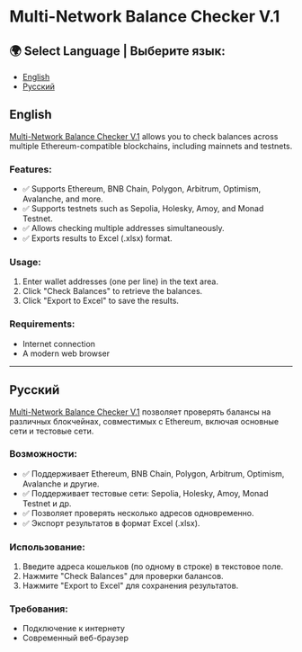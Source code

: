 # Multi-Network Balance Checker V.1

## 🌍 Select Language | Выберите язык:
- [English](#english)
- [Русский](#русский)

## English

[Multi-Network Balance Checker V.1](https://mrgunkin.github.io/balance-checker/) allows you to check balances across multiple Ethereum-compatible blockchains, including mainnets and testnets. 


### Features:
- ✅ Supports Ethereum, BNB Chain, Polygon, Arbitrum, Optimism, Avalanche, and more.
- ✅ Supports testnets such as Sepolia, Holesky, Amoy, and Monad Testnet.
- ✅ Allows checking multiple addresses simultaneously.
- ✅ Exports results to Excel (.xlsx) format.

### Usage:
1. Enter wallet addresses (one per line) in the text area.
2. Click "Check Balances" to retrieve the balances.
3. Click "Export to Excel" to save the results.

### Requirements:
- Internet connection
- A modern web browser

---

## Русский

[Multi-Network Balance Checker V.1](https://mrgunkin.github.io/balance-checker/) позволяет проверять балансы на различных блокчейнах, совместимых с Ethereum, включая основные сети и тестовые сети.

### Возможности:
- ✅ Поддерживает Ethereum, BNB Chain, Polygon, Arbitrum, Optimism, Avalanche и другие.
- ✅ Поддерживает тестовые сети: Sepolia, Holesky, Amoy, Monad Testnet и др.
- ✅ Позволяет проверять несколько адресов одновременно.
- ✅ Экспорт результатов в формат Excel (.xlsx).

### Использование:
1. Введите адреса кошельков (по одному в строке) в текстовое поле.
2. Нажмите "Check Balances" для проверки балансов.
3. Нажмите "Export to Excel" для сохранения результатов.

### Требования:
- Подключение к интернету
- Современный веб-браузер
